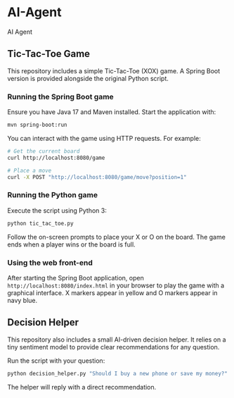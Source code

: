 # AI-Agent
AI Agent

## Tic-Tac-Toe Game

This repository includes a simple Tic-Tac-Toe (XOX) game. A Spring Boot version is provided alongside the original Python script.

### Running the Spring Boot game

Ensure you have Java 17 and Maven installed. Start the application with:

```bash
mvn spring-boot:run
```

You can interact with the game using HTTP requests. For example:

```bash
# Get the current board
curl http://localhost:8080/game

# Place a move
curl -X POST "http://localhost:8080/game/move?position=1"
```

### Running the Python game

Execute the script using Python 3:

```bash
python tic_tac_toe.py
```

Follow the on-screen prompts to place your X or O on the board. The game ends when a player wins or the board is full.

### Using the web front-end

After starting the Spring Boot application, open `http://localhost:8080/index.html` in your browser to play the game with a graphical interface. X markers appear in yellow and O markers appear in navy blue.

## Decision Helper

This repository also includes a small AI-driven decision helper. It relies on a tiny sentiment model to provide clear recommendations for any question.

Run the script with your question:

```bash
python decision_helper.py "Should I buy a new phone or save my money?"
```

The helper will reply with a direct recommendation.
